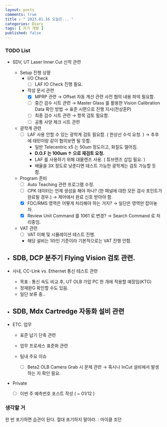 ```yaml
---
layout: posts
comments: true
title : " 2023.01.16 오늘은... "
categories: Diary
tags: [ 자기 개발 ]
published: false
---
```


### TODO List
- SDV, UT Laser Inner Cut 신작 관련   

   - Setup 진행 상황
      - I/O Check
         - [ ] LAF IO Check 진행 필요.
      - 작성 문서 관련
         - [x] MPRP 관련 → Offset 자동 계산 관련 사전 협의 내용 파악 필요함.
         - [ ] 중간 검수 시트 관련 → Master Glass 를 활용한 Vision Calibration Data 확인 방법 → 표준 시편으로 진행 지시(전상훈P)
         - [ ] 최종 검수 시트 관련 → 항목 검토 필요함.
         - [ ] 공통 사양 체크 시트 관련

   - 광학계 관련
      - [ ] LAF 사용 안할 수 있는 광학계 검토 필요함. ( 한상선 수석 요청. ) → 추후에 태민이랑 같이 협의보면 될 듯함.
         - 일반 Telecentric x5 는 50um 정도이고, 화질도 떨어짐.
         - **D.O.F 는 100um ↑ 으로 재검토 요청.**
         - LAF 를 사용하기 위해 대물렌즈 사용. ( 튜브렌즈 삽입 필요. )
         - 배율을 3X 정도로 낮춘다면 테스트 가능한 광학계는 검토 가능할 듯 함.

   - Program 준비
      - [ ] Auto Teaching 관련 프로그램 수정.
      - [ ] CPK 데이터는 언제 생성을 해야 하나? (한 패널에 대한 모든 검사 포인트가 완료될 경우.) → 제어에서 완료 신호 받아야 함.
      - [x] FDC/RMS 영역은 어떻게 처리해야 하는 거지? → 일단은 영역만 잡아놓자.
      - [x] Review Unit Command 를 1061 로 변경? → Search Command 로 처리중임.
   
   - VAT 관련
      - [ ] VAT 이해 및 시뮬레이션 테스트 진행.
      - 해당 설비는 1라인 기준이라 기본적으로는 VAT 진행 안함.

- SDB, DCP 분주기 Flying Vision 검토 관련.
   - 

- 사내, CC-Link vs. Ethernet 통신 테스트 관련
   - 목표 : 통신 속도 비교 후, UT OLB 가압 PC 한 개에 적용할 예정임(KTG)
   - 정재완G 확인할 수도 있음.
   - 일단 보류 중..

- SDB, Mdx Cartredge 자동화 설비 관련 
   - 

- ETC. 업무
   - 표준 납기 단축 관련
   
   - 업무 프로세스 표준화 관련

   - 팀내 주요 이슈
      - [ ] Beta2 OLB Camera Grab 시 문제 관련 → 혹시나 InCut 설비에서 발생하는 지 확인 필요.

- Private
   - [ ] 이번 주 예측번호 포스트 작성 ( ~ 01/12 )

### 생각할 거

한 번 포기하면 습관이 된다. 절대 포기하지 말아라.
 : 마이클 조던